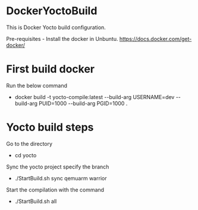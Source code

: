 # DockerYoctoBuild
This is Docker Yocto build configuration. 

Pre-requisites -
Install the docker in Unbuntu. 
https://docs.docker.com/get-docker/

# First build docker
Run the below command
 -  docker build -t yocto-compile:latest --build-arg USERNAME=dev --build-arg PUID=1000 --build-arg PGID=1000  .

# Yocto build steps
Go to the directory
 -  cd yocto

Sync the yocto project specify the branch
 -  ./StartBuild.sh sync qemuarm warrior

Start the compilation with the command
 -  ./StartBuild.sh all
